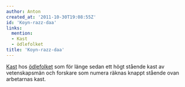 ```yaml
---
author: Anton
created_at: '2011-10-30T19:08:55Z'
id: 'Koyn-razz-daa'
links:
  mention:
  - Kast
  - ödlefolket
title: 'Koyn-razz-daa'
---
```


[Kast] hos [ödlefolket] som för länge sedan ett högt stående kast av vetenskapsmän och forskare som
numera räknas knappt stående ovan arbetarnas kast.

  [Kast]: Kast
  [ödlefolket]: ödlefolket
